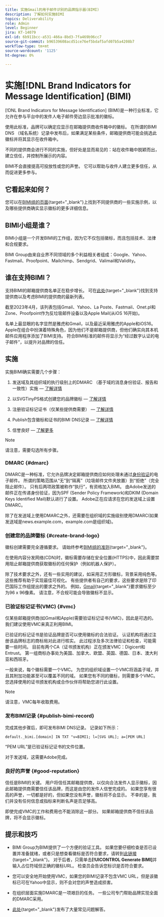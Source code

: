 ```yaml
---
title: 实施Gmail的用于邮件识别的品牌指示器(BIMI)
description: 了解如何实施BIMI
topics: Deliverability
role: Admin
level: Beginner
jira: KT-14079
exl-id: 6b911bcc-a531-466a-8bd3-7fa469b96cc7
source-git-commit: b96539608acd51ce76ef5bdaf5afd07b5a4208b7
workflow-type: tm+mt
source-wordcount: '1125'
ht-degree: 0%

---
```


# 实施[!DNL Brand Indicators for Message Identification] (BIMI)

[!DNL Brand Indicators for Message Identification] (BIMI)是一种行业标准，它允许在参与平台中的发件人电子邮件旁边显示批准的徽标。

使用此标准，品牌可以确定应显示在邮箱提供商收件箱中的徽标。 在所谓的BIMI DNS （域名系统）记录中发布后，如果满足某些条件，邮箱提供商可能会挑选此徽标并将其显示在收件箱中。

不同的提供商会进行不同的实施，但好处是显而易见的：站在收件箱中脱颖而出，建立信任，并控制所展示的内容。

BIMI不会直接提高可投放性或您的声誉。 它可以帮助与收件人建立更多信任，从而促进更多参与。

## 它看起来如何？

您可以在[BIMI组的页面](https://bimigroup.org/where-is-my-bimi-logo-displayed/){target="_blank"}上找到不同提供商的一些实施示例，以及哪些提供商确实显示徽标的更多详细信息。

## BIMI小组是谁？

BIMI小组是一个开发BIMI的工作组，因为它不仅包括徽标，而且包括技术、法律和合规要求。

BIMI Group由来自业界不同领域的多个利益相关者组成：Google、Yahoo、Fastmail、Proofpoint、Mailchimp、Sendgrid、Valimail和Validity。

## 谁在支持BIMI？

支持BIMI的邮箱提供商名单正在稳步增长。 可在[此处](https://bimigroup.org/bimi-infographic/){target="_blank"}找到支持提供商以及考虑BIMI的提供商的最新列表。

截至2023年4月，该列表包括Gmail、Yahoo、La Poste、Fastmail、Onet.pl和Zone、Proofpoint作为反垃圾邮件设备以及Apple Mail(从iOS 16开始)。

名单上最显眼的名字显然是雅虎和Gmail，以及最近采用雅虎的Apple和iOS16。 Apple在组合中扮演着特殊角色，因为他们不是邮箱提供商，但他们确实向其本机邮件应用程序添加了BIMI支持。 符合BIMI标准的邮件将显示为“经过数字认证的电子邮件”，以提升对品牌的信任。

## 实施

实施BIMI确实需要几个步骤：

1. 发送域及其组织域的执行级别上的DMARC （基于域的消息身份验证、报告和一致性）实施 — [了解详情](#dmarc)

1. 以SVGTinyPS格式创建您的品牌徽标 — [了解详情](#create-brand-logo)

1. 注册验证标记证书（仅某些提供商需要） — [了解详情](#vmc)

1. Publish包含徽标和证书的BIMI DNS记录 — [了解详情](#publish-bimi-record)

1. 信誉良好 — [了解更多](#good-reputation)

>[!NOTE]
>
>请注意，需要勾选所有步骤。


### DMARC {#dmarc}

DMARC是一种标准，它允许品牌决定邮箱提供商应如何处理未通过[身份验证](../additional-resources/authentication.md)的电子邮件。 所谓的策略范围从“无”到“隔离”（垃圾邮件文件夹放置）到“拒绝”（完全阻止邮件）。 只有后两项政策被称作“执行”，有资格加入BIMI。 由Adobe发送的邮件正在传递身份验证，因为SPF (Sender Policy Framework)和DKIM (Domain Keys Identified Mail)默认进行了设置。 Adobe正在应请求在您的发送域上设置DMARC。

除了在发送域上使用DMARC之外，还需要在组织域的实施级别使用DMARC(如果发送域是news.example.com，example.com是组织域)。

### 创建您的品牌徽标 {#create-brand-logo}

徽标创建需要完全遵循要求。 请始终参考[BIMI组的准则](https://bimigroup.org/creating-bimi-svg-logo-files/){target="_blank"}。

在使用内容分发网络(CDN)时，徽标需要存储在安全位置(HTTPS)中，因此需要禁用阻止邮箱提供商获取徽标的任何保护（例如机器人保护）。

除了技术要求之外，还有一些实用的建议，如采用正方形徽标，背景采用纯色等。 这些推荐有助于实现最佳可视化。 有些提供者有自己的要求，这些要求是除了印巴国际工作组提出的要求之外的。 例如，[Gmail](https://support.google.com/a/answer/10911027?sjid=903725605955621707-EU){target="_blank"}要求徽标至少为96 x 96像素。
请注意，不合规可能会导致徽标不显示。

### 已验证标记证书(VMC) {#vmc}

仅某些邮箱提供商(如Gmail和Apple)需要验证标记证书(VMC)，因此是可选的。 我们建议使用VMC来真正利用BIMI。

已验证的标记证书是验证品牌是否可以使用徽标的合法验证。 认证机构将通过注册该品牌标志的商标局对此进行核实。 此过程涉及多次法律验证和检查，可能需要一些时间。 目前有两个CA（证书颁发机构）正在颁发VMC：Digicert和Entrust。 第一组商标办事处为美国、加拿大、欧盟、英国、德国、日本、澳大利亚和西班牙。

一般来说，每个徽标需要一个VMC。 为您的组织域设置一个VMC将涵盖子域，并且其附加功能甚至可以覆盖不同的域。 如果您有不同的徽标，则需要多个VMC。 您选择使用的证书颁发机构或合作伙伴将帮助您进行此设置。

>[!NOTE]
>
>请注意，VMC每年收取费用。

### 发布BIMI记录 {#publish-bimi-record}

完成其他步骤后，即可发布BIMI DNS记录。 记录如下所示：

```
default._bimi.[domain] IN TXT "v=BIMI1; l=[SVG URL]; a=[PEM URL]
```

“PEM URL”是已验证标记证书的文件位置。

对于发送域，这需要Adobe完成。

### 良好的声誉 {#good-reputation}

信任是BIMI的关键。 用户将信任其邮箱提供商，以仅向合法发件人显示徽标，因此邮箱提供商需要信任该品牌，而这是由您的发件人信誉完成的。 如果您享有很高的声誉，一切都是好的，但如果您没有声誉，徽标将不会显示。 不幸的是，我们并没有任何信息或指标来判断名声是否足够高。

即使完成VMC的工作和费用也不能消除这一部分。 如果邮箱提供商不信任该品牌，将不会显示徽标。

## 提示和技巧

* BIMI Group为BIMI提供了一个方便的验证工具。 如果您要仔细检查是否已设置并准备就绪，或者只是想查看徽标是否符合要求，请转到[此链接](https://bimigroup.org/bimi-generator/){target="_blank"}。 对于后者，只需单击&#x200B;**[!UICONTROL Generate BIMI]**&#x200B;并输入占位符域但正确的徽标URL。 检查员会告诉您标识是否符合要求。

* 您可以安全地开始使用VMC，如果您的BIMI记录不包含VMC URL，但是该徽标已可在Yahoo中显示，则不会对您的声誉造成损害。

* 在组织层面实施DMARC是一项艰巨的任务。 一些公司专门帮助品牌实现全面的DMARC采用。

* [此处](https://bimigroup.org/faqs-for-senders-esps/){target="_blank"}发布了大量常见问题解答。
